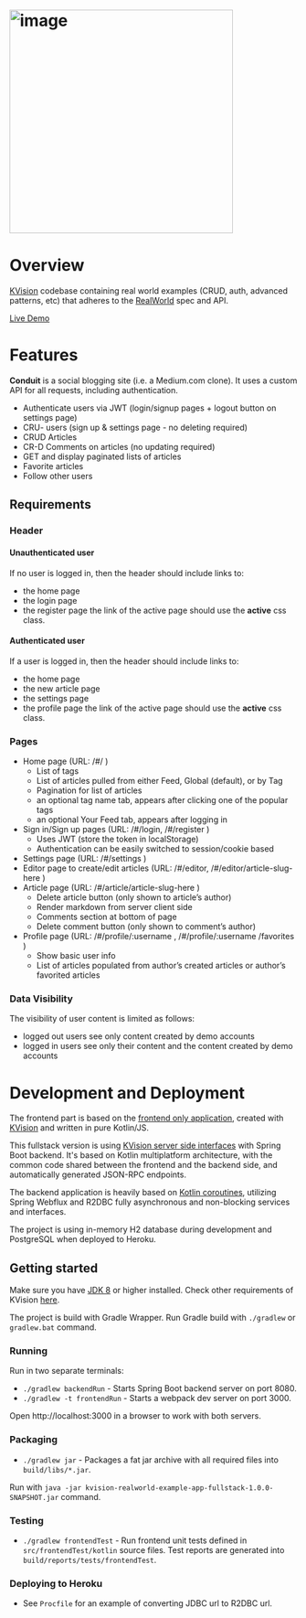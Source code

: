 # <img width="391" alt="image" src="https://github.com/user-attachments/assets/0e28a94a-2f45-4237-97aa-fbda95d07504">


# Overview
[KVision](https://kvision.io) codebase containing real world examples (CRUD, auth, advanced patterns, etc) that adheres to the [RealWorld](https://github.com/gothinkster/realworld) spec and API.

[Live Demo](https://centelha-hackathon-234ada9968a7.herokuapp.com/)

# Features
**Conduit** is a social blogging site (i.e. a Medium.com clone). It uses a custom API for all requests, including authentication.

- Authenticate users via JWT (login/signup pages + logout button on settings page)
- CRU- users (sign up & settings page - no deleting required)
- CRUD Articles
- CR-D Comments on articles (no updating required)
- GET and display paginated lists of articles
- Favorite articles
- Follow other users

## Requirements
### Header
#### Unauthenticated user
If no user is logged in, then the header should include links to:

- the home page
- the login page
- the register page
the link of the active page should use the **active** css class.

#### Authenticated user
If a user is logged in, then the header should include links to:

- the home page
- the new article page
- the settings page
- the profile page
the link of the active page should use the **active** css class.

### Pages
- Home page (URL: /#/ )
  - List of tags
  - List of articles pulled from either Feed, Global (default), or by Tag
  - Pagination for list of articles
  - an optional tag name tab, appears after clicking one of the popular tags
  - an optional Your Feed tab, appears after logging in
- Sign in/Sign up pages (URL: /#/login, /#/register )
  - Uses JWT (store the token in localStorage)
  - Authentication can be easily switched to session/cookie based
- Settings page (URL: /#/settings )
- Editor page to create/edit articles (URL: /#/editor, /#/editor/article-slug-here )
- Article page (URL: /#/article/article-slug-here )
  - Delete article button (only shown to article’s author)
  - Render markdown from server client side
  - Comments section at bottom of page
  - Delete comment button (only shown to comment’s author)
- Profile page (URL: /#/profile/:username , /#/profile/:username /favorites )
  - Show basic user info
  - List of articles populated from author’s created articles or author’s favorited articles

### Data Visibility
The visibility of user content is limited as follows:
- logged out users see only content created by demo accounts
- logged in users see only their content and the content created by demo accounts

# Development and Deployment

The frontend part is based on the [frontend only application](https://github.com/rjaros/kvision-realworld-example-app), created with [KVision](https://kvision.io) and written in pure Kotlin/JS.

This fullstack version is using [KVision server side interfaces](https://kvision.gitbook.io/kvision-guide/part-3-server-side-interface) with Spring Boot backend. It's based on Kotlin multiplatform architecture, with the common code
shared between the frontend and the backend side, and automatically generated JSON-RPC endpoints. 

The backend application is heavily based on [Kotlin coroutines](https://github.com/Kotlin/kotlinx.coroutines), 
utilizing Spring Webflux and R2DBC fully asynchronous and non-blocking services and interfaces.

The project is using in-memory H2 database during development and PostgreSQL when deployed to Heroku.

## Getting started

Make sure you have [JDK 8](https://openjdk.java.net/) or higher installed. Check other requirements of KVision [here](https://kvision.gitbook.io/kvision-guide/1.-getting-started-1/setting-up).

The project is build with Gradle Wrapper. Run Gradle build with `./gradlew` or `gradlew.bat` command.

### Running
Run in two separate terminals:
* `./gradlew backendRun` - Starts Spring Boot backend server on port 8080. 
* `./gradlew -t frontendRun` - Starts a webpack dev server on port 3000. 

Open http://localhost:3000 in a browser to work with both servers.

### Packaging
* `./gradlew jar` - Packages a fat jar archive with all required files into `build/libs/*.jar`. 

Run with `java -jar kvision-realworld-example-app-fullstack-1.0.0-SNAPSHOT.jar` command.

### Testing

* `./gradlew frontendTest` - Run frontend unit tests defined in `src/frontendTest/kotlin` source files. Test reports are generated into `build/reports/tests/frontendTest`.

### Deploying to Heroku

* See `Procfile` for an example of converting JDBC url to R2DBC url.

